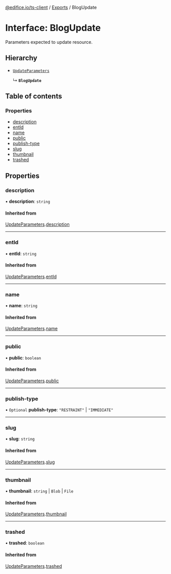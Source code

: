 [@edifice.io/ts-client](../README.md) / [Exports](../modules.md) / BlogUpdate

# Interface: BlogUpdate

Parameters expected to update resource.

## Hierarchy

- [`UpdateParameters`](UpdateParameters.md)

  ↳ **`BlogUpdate`**

## Table of contents

### Properties

- [description](BlogUpdate.md#description)
- [entId](BlogUpdate.md#entid)
- [name](BlogUpdate.md#name)
- [public](BlogUpdate.md#public)
- [publish-type](BlogUpdate.md#publish-type)
- [slug](BlogUpdate.md#slug)
- [thumbnail](BlogUpdate.md#thumbnail)
- [trashed](BlogUpdate.md#trashed)

## Properties

### description

• **description**: `string`

#### Inherited from

[UpdateParameters](UpdateParameters.md).[description](UpdateParameters.md#description)

___

### entId

• **entId**: `string`

#### Inherited from

[UpdateParameters](UpdateParameters.md).[entId](UpdateParameters.md#entid)

___

### name

• **name**: `string`

#### Inherited from

[UpdateParameters](UpdateParameters.md).[name](UpdateParameters.md#name)

___

### public

• **public**: `boolean`

#### Inherited from

[UpdateParameters](UpdateParameters.md).[public](UpdateParameters.md#public)

___

### publish-type

• `Optional` **publish-type**: ``"RESTRAINT"`` \| ``"IMMEDIATE"``

___

### slug

• **slug**: `string`

#### Inherited from

[UpdateParameters](UpdateParameters.md).[slug](UpdateParameters.md#slug)

___

### thumbnail

• **thumbnail**: `string` \| `Blob` \| `File`

#### Inherited from

[UpdateParameters](UpdateParameters.md).[thumbnail](UpdateParameters.md#thumbnail)

___

### trashed

• **trashed**: `boolean`

#### Inherited from

[UpdateParameters](UpdateParameters.md).[trashed](UpdateParameters.md#trashed)
